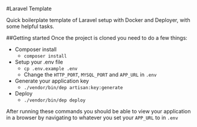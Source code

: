 #Laravel Template

Quick boilerplate template of Laravel setup with Docker and Deployer, with some helpful tasks.

##Getting started
Once the project is cloned you need to do a few things:
- Composer install
    - `composer install`
- Setup your .env file
    - `cp .env.example .env`
    - Change the `HTTP_PORT`, `MYSQL_PORT` and `APP_URL` in `.env`
- Generate your application key
    - `./vendor/bin/dep artisan:key:generate`
- Deploy
    - `./vendor/bin/dep deploy`
    
After running these commands you should be able to view your application in a browser by navigating to whatever you set your `APP_URL` to in `.env`